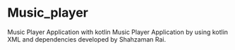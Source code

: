 # Music_player
Music Player Application with kotlin
Music Player Application by using kotlin XML and dependencies developed by Shahzaman Rai. 
